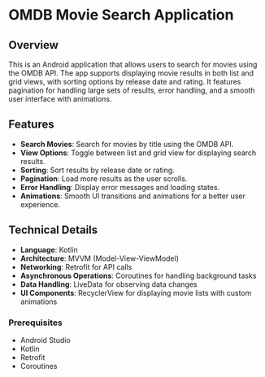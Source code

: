 # OMDB Movie Search Application

## Overview

This is an Android application that allows users to search for movies using the OMDB API. The app supports displaying movie results in both list and grid views, with sorting options by release date and rating. It features pagination for handling large sets of results, error handling, and a smooth user interface with animations.

## Features

- **Search Movies**: Search for movies by title using the OMDB API.
- **View Options**: Toggle between list and grid view for displaying search results.
- **Sorting**: Sort results by release date or rating.
- **Pagination**: Load more results as the user scrolls.
- **Error Handling**: Display error messages and loading states.
- **Animations**: Smooth UI transitions and animations for a better user experience.

## Technical Details

- **Language**: Kotlin
- **Architecture**: MVVM (Model-View-ViewModel)
- **Networking**: Retrofit for API calls
- **Asynchronous Operations**: Coroutines for handling background tasks
- **Data Handling**: LiveData for observing data changes
- **UI Components**: RecyclerView for displaying movie lists with custom animations

### Prerequisites

- Android Studio
- Kotlin
- Retrofit
- Coroutines
